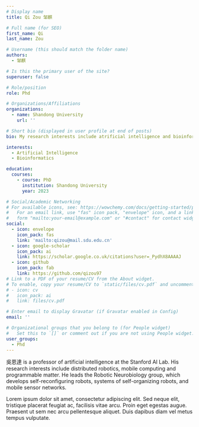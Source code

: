 ```yaml
---
# Display name
title: Qi Zou 邹麒

# Full name (for SEO)
first_name: Qi
last_name: Zou

# Username (this should match the folder name)
authors:
  - 邹麒

# Is this the primary user of the site?
superuser: false

# Role/position
role: Phd

# Organizations/Affiliations
organizations:
  - name: Shandong University
    url: ''

# Short bio (displayed in user profile at end of posts)
bio: My research interests include atrificial intelligence and bioinformatics.

interests:
  - Artificial Intelligence
  - Bioinformatics

education:
  courses:
    - course: PhD
      institution: Shandong University
      year: 2023

# Social/Academic Networking
# For available icons, see: https://wowchemy.com/docs/getting-started/page-builder/#icons
#   For an email link, use "fas" icon pack, "envelope" icon, and a link in the
#   form "mailto:your-email@example.com" or "#contact" for contact widget.
social:
  - icon: envelope
    icon_pack: fas
    link: 'mailto:qizou@mail.sdu.edu.cn'
  - icon: google-scholar
    icon_pack: ai
    link: https://scholar.google.co.uk/citations?user=_PydhX8AAAAJ
  - icon: github
    icon_pack: fab
    link: https://github.com/qizou97
# Link to a PDF of your resume/CV from the About widget.
# To enable, copy your resume/CV to `static/files/cv.pdf` and uncomment the lines below.
# - icon: cv
#   icon_pack: ai
#   link: files/cv.pdf

# Enter email to display Gravatar (if Gravatar enabled in Config)
email: ''

# Organizational groups that you belong to (for People widget)
#   Set this to `[]` or comment out if you are not using People widget.
user_groups:
  - Phd
---
```


吳恩達 is a professor of artificial intelligence at the Stanford AI Lab. His research interests include distributed robotics, mobile computing and programmable matter. He leads the Robotic Neurobiology group, which develops self-reconfiguring robots, systems of self-organizing robots, and mobile sensor networks.

Lorem ipsum dolor sit amet, consectetur adipiscing elit. Sed neque elit, tristique placerat feugiat ac, facilisis vitae arcu. Proin eget egestas augue. Praesent ut sem nec arcu pellentesque aliquet. Duis dapibus diam vel metus tempus vulputate.
